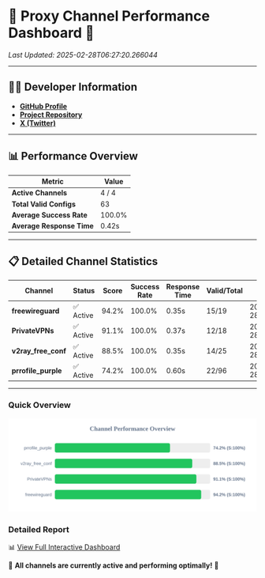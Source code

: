 # 🌟 Proxy Channel Performance Dashboard 🌟

_Last Updated: 2025-02-28T06:27:20.266044_

---

## 👩‍💻 Developer Information

- **[GitHub Profile](https://github.com/4n0nymou3)**  
- **[Project Repository](https://github.com/4n0nymou3/multi-proxy-config-fetcher)**  
- **[X (Twitter)](https://x.com/4n0nymou3)**  

---

## 📊 Performance Overview

| Metric                | Value       |
|-----------------------|-------------|
| **Active Channels**   | 4 / 4       |
| **Total Valid Configs** | 63          |
| **Average Success Rate** | 100.0%      |
| **Average Response Time** | 0.42s       |

---

## 📋 Detailed Channel Statistics

| Channel          | Status     | Score  | Success Rate | Response Time | Valid/Total | Last Success               |
|------------------|------------|--------|--------------|---------------|-------------|----------------------------|
| **freewireguard**  | ✅ Active  | 94.2%  | 100.0% | 0.35s         | 15/19       | 2025-02-28T06:27:20.264365 |
| **PrivateVPNs**  | ✅ Active  | 91.1%  | 100.0% | 0.37s         | 12/18       | 2025-02-28T06:27:19.889008 |
| **v2ray_free_conf**  | ✅ Active  | 88.5%  | 100.0% | 0.35s         | 14/25       | 2025-02-28T06:27:19.488182 |
| **prrofile_purple**  | ✅ Active  | 74.2%  | 100.0% | 0.60s         | 22/96       | 2025-02-28T06:27:19.073833 |

---

### Quick Overview
<div align="center">
  <a href="https://raw.githubusercontent.com/nullluser/NullRepo/refs/heads/main/assets/channel_stats_chart.svg">
    <img src="https://raw.githubusercontent.com/nullluser/NullRepo/refs/heads/main/assets/channel_stats_chart.svg" alt="Source Performance Statistics" width="800">
  </a>
</div>

### Detailed Report
📊 [View Full Interactive Dashboard](https://htmlpreview.github.io/?https://github.com/nullluser/NullRepo/blob/main/assets/performance_report.html)

🎉 **All channels are currently active and performing optimally!** 🎉
